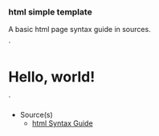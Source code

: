 ### html simple template

A basic html page syntax guide in sources.

`<!DOCTYPE html>
<html lang="en-us">
  <head>
    <title>Page Title</title>
    <meta charset="UTF-8">
    <!-- IE compatibility -->
    <meta http-equiv="X-UA-Compatible" content="IE=Edge">
    <!-- optional mobile scale -->
    <meta name="viewport" content="width=device-width, initial-scale=1">
    <!-- optional no index -->
    <meta name="robots" content="noindex, nofollow">
    <!-- css -->
    <!-- js -->
  </head>
  <body>
    <h1>Hello, world!</h1>
  </body>
</html>`

- Source(s)
  - [html Syntax Guide](http://codeguide.co/)
